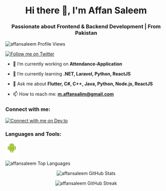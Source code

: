 <h1 align="center">Hi there 👋, I'm Affan Saleem</h1>
<h3 align="center">Passionate about Frontend & Backend Development | From Pakistan</h3>

<p align="left">
  <img src="https://komarev.com/ghpvc/?username=affansaleem&label=Profile%20views&color=0e75b6&style=flat" alt="affansaleem Profile Views"/>
</p>

<p align="left">
  <a href="https://twitter.com/" target="_blank">
    <img src="https://img.shields.io/twitter/follow/?logo=twitter&style=for-the-badge" alt="Follow me on Twitter"/>
  </a>
</p>

- 🔭 I’m currently working on **Attendance-Application**

- 🌱 I’m currently learning **.NET, Laravel, Python, ReactJS**

- 💬 Ask me about **Flutter, C#, C++, Java, Python, Node.js, ReactJS**

- 📫 How to reach me: **m.affansalim@gmail.com**

<h3 align="left">Connect with me:</h3>
<p align="left">
  <a href="https://dev.to/affansaleem" target="_blank">
    <img src="https://raw.githubusercontent.com/rahuldkjain/github-profile-readme-generator/master/src/images/icons/Social/devto.svg" alt="Connect with me on Dev.to" height="30" width="40" />
  </a>
</p>

<h3 align="left">Languages and Tools:</h3>
<p align="left">
  <img src="https://raw.githubusercontent.com/devicons/devicon/master/icons/android/android-original-wordmark.svg" alt="Android" width="40" height="40"/>
  <!-- Add other icons similarly -->
</p>

<p align="center">
  <img align="left" src="https://github-readme-stats.vercel.app/api/top-langs/?username=affansaleem&show_icons=true&locale=en&layout=compact" alt="affansaleem Top Languages"/>
</p>

<p>&nbsp;</p>

<p align="center">
  <img src="https://github-readme-stats.vercel.app/api?username=affansaleem&show_icons=true&locale=en" alt="affansaleem GitHub Stats"/>
</p>

<p align="center">
  <img src="https://github-readme-streak-stats.herokuapp.com/?user=affansaleem" alt="affansaleem GitHub Streak"/>
</p>

